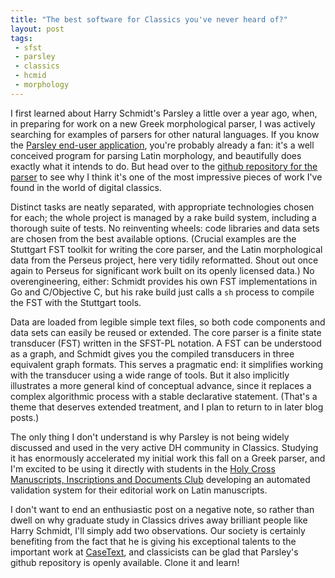 ```yaml
---
title: "The best software for Classics you've never heard of?"
layout: post
tags:
 - sfst
 - parsley
 - classics
 - hcmid
 - morphology
---
```


I first learned about Harry Schmidt's Parsley a little over a year ago, when, in preparing for work on a new Greek morphological parser, I was actively searching for examples of parsers for other
natural languages.  If you
know the [Parsley end-user application][uiparsley], you're probably already a fan: it's a well conceived
program for parsing Latin morphology, and beautifully
does exactly what it intends to do.  But head over to the [github repository for the parser][ghparsley]
to see why I think it's one of the most impressive pieces of work I've found in the world of digital classics.

Distinct tasks are neatly separated, with appropriate technologies chosen for each; the whole project is managed by
a rake build system, including a thorough suite of tests.  No reinventing wheels:  code libraries and data sets are chosen from the best available options. (Crucial examples are the Stuttgart FST toolkit for writing the core parser, and the
Latin morphological data from the Perseus project,
here very tidily reformatted.  Shout out once again to Perseus for significant
work built on its openly licensed data.)  No overengineering, either: Schmidt provides his own FST implementations
in Go and C/Objective C, but his rake build just calls a `sh` process to compile the FST with the
Stuttgart tools.

Data are loaded from legible simple text files, so both code components and data sets can easily  be  reused or extended. The core parser is a finite state transducer (FST) written in the SFST-PL notation.  A
FST can be understood as a graph, and Schmidt gives you the compiled transducers in three equivalent
graph formats.  This serves a pragmatic end: it simplifies working with the transducer using a wide range of tools.  But it also implicitly illustrates a more general kind of conceptual advance, since it replaces a
complex algorithmic process with a stable declarative statement.  (That's a theme that deserves
extended treatment, and I plan to return to in later blog posts.)

The only thing I don't understand is why Parsley is not being widely discussed and used in the very active
DH community in Classics.  Studying it has enormously accelerated my initial work this fall on a Greek
parser, and I'm excited to be using it directly with students in the [Holy Cross Manuscripts,
Inscriptions and Documents Club][mid] developing an automated validation system for their editorial work
on Latin manuscripts.

I don't want to end an enthusiastic post on a negative note, so rather than dwell on why graduate study in
Classics drives away brilliant people like Harry Schmidt, I'll simply add two observations.  Our society
is certainly benefiting from the fact that he is giving his exceptional talents to the important
work at [CaseText](https://casetext.com/about), and classicists can be glad that Parsley's github repository
is openly available.  Clone it and learn!



[mid]: http://HCMID.github.io

[hscasetext]: https://casetext.com/users/harry-schmidt-Z1lQRiV


[uiparsley]: http://parsley.goldibex.com/

[ghparsley]: https://github.com/goldibex/parsley-core
